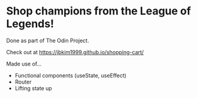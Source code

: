 # Shop champions from the League of Legends!

Done as part of The Odin Project.

Check out at https://jbkim1999.github.io/shopping-cart/

Made use of...
- Functional components (useState, useEffect)
- Router
- Lifting state up
